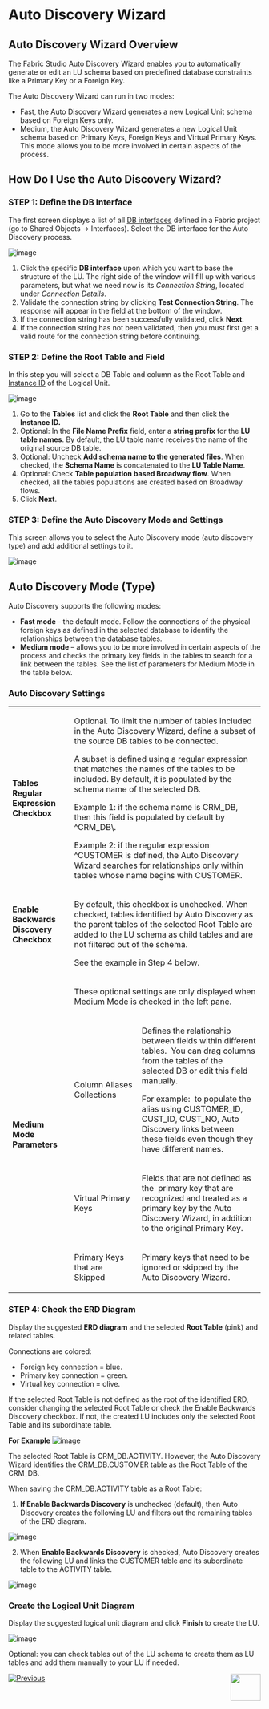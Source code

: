<studio>

# Auto Discovery Wizard

## Auto Discovery Wizard Overview 
The Fabric Studio Auto Discovery Wizard enables you to automatically generate or edit an LU schema based on predefined database constraints like a Primary Key or a Foreign Key. 

The Auto Discovery Wizard can run in two modes:
* Fast, the Auto Discovery Wizard generates a new Logical Unit schema based on Foreign Keys only.
* Medium, the Auto Discovery Wizard generates a new Logical Unit schema based on Primary Keys, Foreign Keys and Virtual Primary Keys. This mode allows you to be more involved in certain aspects of the process. 

## How Do I Use the Auto Discovery Wizard?

### STEP 1: Define the DB Interface
The first screen displays a list of all [DB interfaces](/articles/05_DB_interfaces/03_DB_interfaces_overview.md) defined in a Fabric project (go to Shared Objects -> Interfaces). Select the DB interface for the Auto Discovery process.

![image](/articles/03_logical_units/images/03_06_wizard_01.png)

1. Click the specific **DB interface** upon which you want to base the structure of the LU. The right side of the window will fill up with various parameters, but what we need now is its *Connection String*, located under *Connection Details*.  
2. Validate the connection string by clicking **Test Connection String**. The response will appear in the field at the bottom of the window. 
3. If the connection string has been successfully validated, click **Next**.
4. If the connection string has not been validated, then you must first get a valid route for the connection string before continuing. 

### STEP 2: Define the Root Table and Field
In this step you will select a DB Table and column as the Root Table and [Instance ID](/articles/03_logical_units/08_define_root_table_and_instance_ID_LU_schema.md)  of the Logical Unit.

![image](/articles/03_logical_units/images/03_06_wizard_02.png)


1. Go to the **Tables** list and click the **Root Table** and then click the **Instance ID.**
1. Optional: In the **File Name Prefix** field, enter a **string prefix** for the **LU table names**. By default, the LU table name receives the name of the original source DB table.
1. Optional: Uncheck **Add schema name to the generated files**. When checked, the **Schema Name** is concatenated to the **LU Table Name**.  
1. Optional: Check **Table population based Broadway flow**. When checked, all the tables populations are created based on Broadway flows.
1. Click **Next**.

### STEP 3: Define the Auto Discovery Mode and Settings
This screen allows you to select the Auto Discovery mode (auto discovery type) and add additional settings to it.

![image](/articles/03_logical_units/images/03_06_wizard_03.png)

## Auto Discovery Mode (Type)   
Auto Discovery supports the following modes:
* **Fast mode** - the default mode. Follow the connections of the physical foreign keys as defined in the selected database to identify the relationships between the database tables. 
* **Medium mode** – allows you to be more involved in certain aspects of the process and checks the primary key fields in the tables to search for a link between the tables. See the list of parameters for Medium Mode in the table below. 


### Auto Discovery Settings

<table>
<tbody>
<tr>
<td width="160">
<p><b>Tables Regular Expression Checkbox<b></p>
</td>
<td colspan="2" width="800">
<p>Optional. To limit the number of tables included in the Auto Discovery Wizard, define a subset of the source DB tables to be connected.</p>
<p>A subset is defined using a regular expression that matches the names of the tables to be included. By default, it is populated by the schema name of the selected DB.</p>
<p>Example 1: if the schema name is CRM_DB, then this field is populated by default by ^CRM_DB\.</p>
<p>Example 2: if the regular expression ^CUSTOMER is defined, the Auto Discovery Wizard searches for relationships only within tables whose name begins with CUSTOMER.</p>
</td>
</tr>
<tr>
<td width="160">
<p><b>Enable Backwards Discovery Checkbox<b></p>
<p>&nbsp;</p>
</td>
<td colspan="2" width="444">
<p>By default, this checkbox is unchecked. When checked, tables identified by Auto Discovery as the parent tables of the selected Root Table are added to the LU schema as child tables and are not filtered out of the schema.</p>
<p>See the example in Step 4 below.</p>
</td>
</tr>
<tr>
<td rowspan="4" width="160">
<p><b>Medium Mode Parameters<b></p>
</td>
<td colspan="2" width="444">
<p>These optional settings are only displayed when Medium Mode is checked in the left pane.</p>
</td>
</tr>
<tr>
<td width="123">
<p>Column Aliases Collections</p>
</td>
<td width="321">
<p>Defines the relationship between fields within different tables. &nbsp;You can drag columns from the tables of the selected DB or edit this field manually.</p>
<p>For example:&nbsp; to populate the alias using CUSTOMER_ID, CUST_ID, CUST_NO, Auto Discovery links between these fields even though they have different names.</p>
</td>
</tr>
<tr>
<td width="123">
<p>Virtual Primary Keys</p>
</td>
<td width="321">
<p>Fields that are not defined as the&nbsp; primary key that are recognized and treated as a primary key by the Auto Discovery Wizard, in addition to the original Primary Key.</p>
</td>
</tr>
<tr>
<td width="123">
<p>Primary Keys that are Skipped</p>
</td>
<td width="321">
<p>Primary keys that need to be ignored or skipped by the Auto Discovery Wizard.</p>
</td>
</tr>
</tbody>
</table>


### STEP 4: Check the ERD Diagram
Display the suggested **ERD diagram** and the selected **Root Table** (pink) and related tables. 

Connections are colored:
* Foreign key connection = blue.
* Primary key connection = green.
* Virtual key connection = olive.

If the selected Root Table is not defined as the root of the identified ERD, consider changing the selected Root Table or check the Enable Backwards Discovery checkbox. If not, the created LU includes only the selected Root Table and its subordinate table. 

**For Example** 
![image](/articles/03_logical_units/images/03_06_wizard_04.png)

The selected Root Table is CRM_DB.ACTIVITY. However, the Auto Discovery Wizard identifies the CRM_DB.CUSTOMER table as the Root Table of the CRM_DB.  


When saving the CRM_DB.ACTIVITY table as a Root Table:
1. **If Enable Backwards Discovery** is unchecked (default), then Auto Discovery creates the following LU and filters out the remaining tables of the ERD diagram.

![image](/articles/03_logical_units/images/03_06_wizard_05.png)

2. When **Enable Backwards Discovery** is checked, Auto Discovery creates the following LU and links the CUSTOMER table and its subordinate table to the ACTIVITY table.

![image](/articles/03_logical_units/images/03_06_wizard_06.png)

### Create the Logical Unit Diagram 
Display the suggested logical unit diagram and click **Finish** to create the LU. 

![image](/articles/03_logical_units/images/03_06_wizard_07.png)

Optional: you can check tables out of the LU schema to create them as LU tables and add them manually to your LU if needed. 



[![Previous](/articles/images/Previous.png)](/articles/03_logical_units/05_create_a_new_LU_object.md)[<img align="right" width="60" height="54" src="/articles/images/Next.png">](/articles/03_logical_units/07_build__or_update_an_LU_schema.md) 

</studio>
